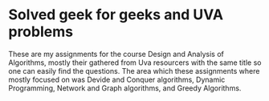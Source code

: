 # Solved geek for geeks and UVA problems 
These are my assignments for the course Design and Analysis of Algorithms, mostly their gathered from Uva resourcers with the same title so one can easily find the questions. The area which these assignments where mostly focused on was Devide and Conquer algorithms, Dynamic Programming, Network and Graph algorithms, and Greedy Algorithms.
